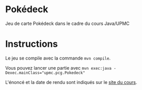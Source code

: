 # Pokédeck

Jeu de carte Pokédeck dans le cadre du cours Java/UPMC

Instructions
============

Le jeu se compile avec la commande `mvn compile`.

Vous pouvez lancer une partie avec `mvn exec:java -Dexec.mainClass="upmc.pcg.Pokedeck"`

L'énoncé et la date de rendu sont indiqués sur le [site du cours](hyc.io/teaching/java.html).
